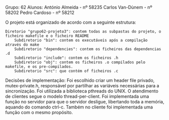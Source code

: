 Grupo: 62
Alunos:
    António Almeida - nº 58235
    Carlos Van-Dùnem - nº 58202
    Pedro Cardoso - nº 58212


O projeto está organizado de acordo com a seguinte estrutura:

    Diretorio "grupo62-projeto3": contem todas as subpastas do projeto, o ficheiro makefile e o ficheiro README
        Subdiretorio "bin": contem os executáveis após a compilação através do make
        Subdiretorio "dependencies": contem os ficheiros das dependencias .d
        Subdiretorio "include": contem os ficheiros .h
        Subdiretorio "obj": contem os ficheiros .o compilados pelo makefile, e os pre-compilados.
        Subdiretorio "src": que contém of ficheiros .c

Decisões de implementação:
    Foi escolhido criar um header file privado, mutex-private.h, responsável por partilhar as variáveis necessárias para a sincronização.
    Foi utilizada a biblioteca pthreads do UNIX.
    O atendimento de clientes segue o modelo thread-per-client.
    Foi implementada uma função no servidor para que o servidor desligue, libertando toda a memória, aquando do comando ctrl-c.
    Também no cliente foi implementada uma função com o mesmo propósito.

